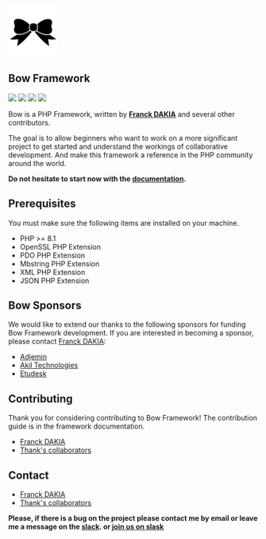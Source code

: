 <img src="https://raw.githubusercontent.com/bowphp/arts/master/bow.jpg" width="100">

## Bow Framework

<a href="https://bowphp.com" title="docs"><img src="https://img.shields.io/badge/docs-read%20docs-blue.svg?style=flat-square"/></a>
<a href="https://packagist.org/packages/bowphp/app" title="version"><img src="https://img.shields.io/packagist/v/bowphp/app.svg?style=flat-square"/></a>
<a href="https://github.com/bowphp/app/blob/master/LICENSE" title="license"><img src="https://img.shields.io/github/license/mashape/apistatus.svg?style=flat-square"/></a>
<a href="https://travis-ci.org/bowphp/app" title="Travis branch"><img src="https://img.shields.io/travis/bowphp/app/master.svg?style=flat-square"/></a>

Bow is a PHP Framework, written by **[Franck DAKIA](http://github.com/papac)** and several other contributors.

The goal is to allow beginners who want to work on a more significant project to get started and understand the workings of collaborative development. And make this framework a reference in the PHP community around the world.

**Do not hesitate to start now with the [documentation](https://bowphp.com).**

## Prerequisites

You must make sure the following items are installed on your machine.

- PHP >= 8.1
- OpenSSL PHP Extension
- PDO PHP Extension
- Mbstring PHP Extension
- XML PHP Extension
- JSON PHP Extension

## Bow Sponsors

We would like to extend our thanks to the following sponsors for funding Bow Framework development. If you are interested in becoming a sponsor, please contact [Franck DAKIA](https://github.com/papac):

- [Adjemin](https://adjemin.com)
- [Akil Technologies](https://akiltechnologies.com/)
- [Etudesk](https://etudesk.com)

## Contributing

Thank you for considering contributing to Bow Framework! The contribution guide is in the framework documentation.

- [Franck DAKIA](https://github.com/papac)
- [Thank's collaborators](https://github.com/bowphp/app/graphs/contributors)

## Contact

- [Franck DAKIA](https://github.com/papac)
- [Thank's collaborators](https://github.com/bowphp/docs/graphs/contributors)

**Please, if there is a bug on the project please contact me by email or leave me a message on the [slack](https://bowphp.slack.com). or [join us on slask](https://join.slack.com/t/bowphp/shared_invite/enQtNzMxOTQ0MTM2ODM5LTQ3MWQ3Mzc1NDFiNDYxMTAyNzBkNDJlMTgwNDJjM2QyMzA2YTk4NDYyN2NiMzM0YTZmNjU1YjBhNmJjZThiM2Q)**
